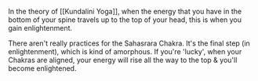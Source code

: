 In the theory of [[Kundalini Yoga]], when the energy that you have in the bottom of your spine travels up to the top of your head, this is when you gain enlightenment.

There aren't really practices for the Sahasrara Chakra. It's the final step (in enlightenment), which is kind of amorphous. If you're 'lucky', when your Chakras are aligned, your energy will rise all the way to the top & you'll become enlightened.